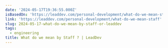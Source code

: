 ```yaml
---
date: '2024-05-17T19:36:55.000Z'
isBasedOn: 'https://leaddev.com/personal-development/what-do-we-mean-staff'
link: 'https://leaddev.com/personal-development/what-do-we-mean-staff'
slug: 2024-05-17-what-do-we-mean-by-staff-or-leaddev
tags:
  - engineering
title: What do we mean by Staff ? | LeadDev
---
```

 
